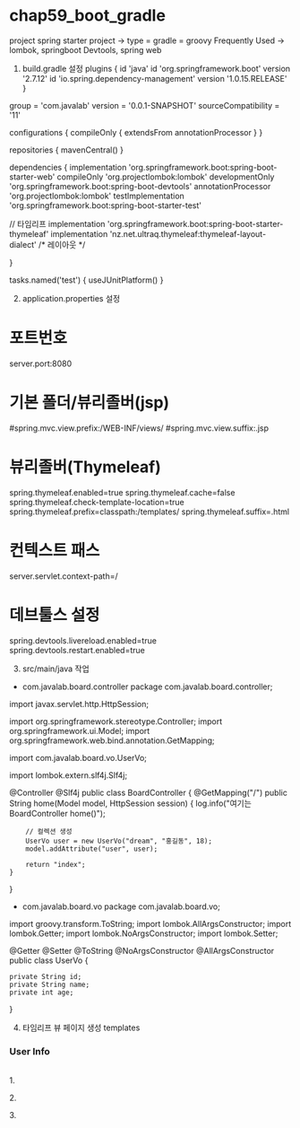 # chap59_boot_gradle
project spring starter project -> type = gradle = groovy   Frequently Used -> lombok, springboot Devtools, spring web

1. build.gradle 설정
plugins {
	id 'java'
	id 'org.springframework.boot' version '2.7.12'
	id 'io.spring.dependency-management' version '1.0.15.RELEASE'
}

group = 'com.javalab'
version = '0.0.1-SNAPSHOT'
sourceCompatibility = '11'

configurations {
	compileOnly {
		extendsFrom annotationProcessor
	}
}

repositories {
	mavenCentral()
}

dependencies {
	implementation 'org.springframework.boot:spring-boot-starter-web'
	compileOnly 'org.projectlombok:lombok'
	developmentOnly 'org.springframework.boot:spring-boot-devtools'
	annotationProcessor 'org.projectlombok:lombok'
	testImplementation 'org.springframework.boot:spring-boot-starter-test'
	
   // 타임리프
   implementation 'org.springframework.boot:spring-boot-starter-thymeleaf'
   implementation 'nz.net.ultraq.thymeleaf:thymeleaf-layout-dialect' /* 레이아웃 */   
	
}

tasks.named('test') {
	useJUnitPlatform()
}

2. application.properties 설정
# 포트번호
server.port:8080

# 기본 폴더/뷰리졸버(jsp)
#spring.mvc.view.prefix:/WEB-INF/views/
#spring.mvc.view.suffix:.jsp

# 뷰리졸버(Thymeleaf)
spring.thymeleaf.enabled=true
spring.thymeleaf.cache=false
spring.thymeleaf.check-template-location=true
spring.thymeleaf.prefix=classpath:/templates/
spring.thymeleaf.suffix=.html

# 컨텍스트 패스
server.servlet.context-path=/

# 데브툴스 설정
spring.devtools.livereload.enabled=true
spring.devtools.restart.enabled=true 

3. src/main/java 작업
- com.javalab.board.controller
package com.javalab.board.controller;

import javax.servlet.http.HttpSession;

import org.springframework.stereotype.Controller;
import org.springframework.ui.Model;
import org.springframework.web.bind.annotation.GetMapping;

import com.javalab.board.vo.UserVo;

import lombok.extern.slf4j.Slf4j;

@Controller
@Slf4j
public class BoardController {
	@GetMapping("/")
	public String home(Model model, HttpSession session) {
		log.info("여기는 BoardController home()");
		
		// 컬렉션 생성
		UserVo user = new UserVo("dream", "홍길동", 18);
		model.addAttribute("user", user);
		
		return "index";
	}
}

- com.javalab.board.vo
package com.javalab.board.vo;

import groovy.transform.ToString;
import lombok.AllArgsConstructor;
import lombok.Getter;
import lombok.NoArgsConstructor;
import lombok.Setter;

@Getter
@Setter
@ToString
@NoArgsConstructor
@AllArgsConstructor
public class UserVo {
	
	private String id;
	private String name;
	private int age;
	
}

4. 타임리프 뷰 페이지 생성 templates
<!DOCTYPE html>
<html lang="en" xmlns:th="http://www.thymeleaf.org">
<head>
<meta charset="UTF-8">
<title>Insert title here</title>
</head>
<body>
	<h3>User Info</h3>
	<br>
	1. <p th:text="${user.id}"></p>
	2. <p th:text="${user.name}"></p>
	3. <p th:text="${user.age}"></p>
</body>
</html>
